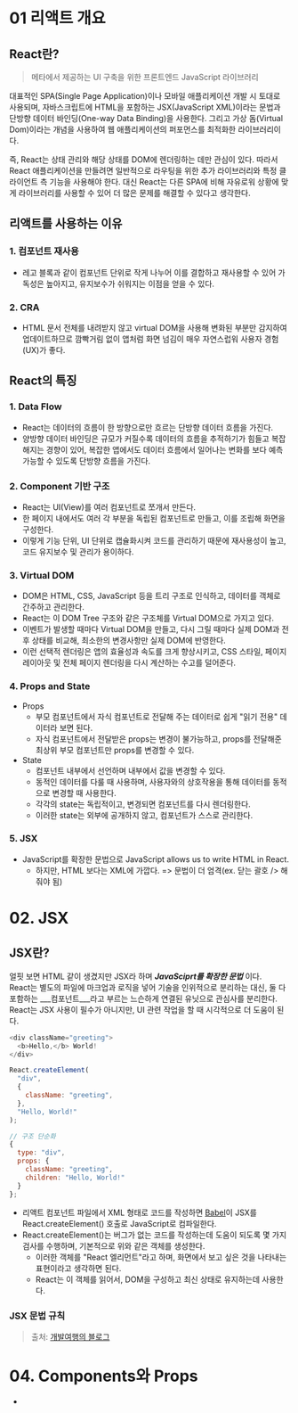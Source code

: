 # 01 리액트 개요

## React란?
> 메타에서 제공하는 UI 구축을 위한 프론트엔드 JavaScript 라이브러리

대표적인 SPA(Single Page Application)이나 모바일 애플리케이션 개발 시 토대로 사용되며, 자바스크립트에 HTML을 포함하는 JSX(JavaScript XML)이라는 문법과 단방향 데이터 바인딩(One-way Data Binding)을 사용한다. 그리고 가상 돔(Virtual Dom)이라는 개념을 사용하여 웹 애플리케이션의 퍼포먼스를 최적화한 라이브러리이다. 

즉, React는 상태 관리와 해당 상태를 DOM에 렌더링하는 데만 관심이 있다. 따라서 React 애플리케이션을 만들려면 일반적으로 라우팅을 위한 추가 라이브러리와 특정 클라이언트 측 기능을 사용해야 한다. 대신 React는 다른 SPA에 비해 자유로워 상황에 맞게 라이브러리를 사용할 수 있어 더 많은 문제를 해결할 수 있다고 생각한다.

## 리액트를 사용하는 이유
### 1. 컴포넌트 재사용
  * 레고 블록과 같이 컴포넌트 단위로 작게 나누어 이를 결합하고 재사용할 수 있어 가독성은 높아지고, 유지보수가 쉬워지는 이점을 얻을 수 있다.

### 2. CRA
  * HTML 문서 전체를 내려받지 않고 virtual DOM을 사용해 변화된 부분만 감지하여 업데이트하므로 깜빡거림 없이 앱처럼 화면 넘김이 매우 자연스럽워 사용자 경험(UX)가 좋다.

## React의 특징
### 1. Data Flow
  * React는 데이터의 흐름이 한 방향으로만 흐르는 단방향 데이터 흐름을 가진다.
  * 양방향 데이터 바인딩은 규모가 커질수록 데이터의 흐름을 추적하기가 힘들고 복잡해지는 경향이 있어, 복잡한 앱에서도 데이터 흐름에서 일어나는 변화를 보다 예측 가능할 수 있도록 단방향 흐름을 가진다.

### 2. Component 기반 구조
  * React는 UI(View)를 여러 컴포넌트로 쪼개서 만든다.
  * 한 페이지 내에서도 여러 각 부분을 독립된 컴포넌트로 만들고, 이를 조립해 화면을 구성한다.
  * 이렇게 기능 단위, UI 단위로 캡슐화시켜 코드를 관리하기 때문에 재사용성이 높고, 코드 유지보수 및 관리가 용이하다.

### 3. Virtual DOM
  * DOM은 HTML, CSS, JavaScript 등을 트리 구조로 인식하고, 데이터를 객체로 간주하고 관리한다.
  * React는 이 DOM Tree 구조와 같은 구조체를 Virtual DOM으로 가지고 있다.
  * 이벤트가 발생할 때마다 Virtual DOM을 만들고, 다시 그릴 때마다 실제 DOM과 전후 상태를 비교해, 최소한의 변경사항만 실제 DOM에 반영한다.
  * 이런 선택적 렌더링은 앱의 효율성과 속도를 크게 향상시키고, CSS 스타일, 페이지 레이아웃 및 전체 페이지 렌더링을 다시 계산하는 수고를 덜어준다.

### 4. Props and State
* Props
  * 부모 컴포넌트에서 자식 컴포넌트로 전달해 주는 데이터로 쉽게 "읽기 전용" 데이터라 보면 된다.
  * 자식 컴포넌트에서 전달받은 props는 변경이 불가능하고,   props를 전달해준 최상위 부모 컴포넌트만 props를 변경할 수 있다.
* State
  * 컴포넌트 내부에서 선언하며 내부에서 값을 변경할 수 있다.
  * 동적인 데이터를 다룰 때 사용하며, 사용자와의 상호작용을 통해 데이터를 동적으로 변경할 때 사용한다.
  * 각각의 state는 독립적이고, 변경되면 컴포넌트를 다시 렌더링한다.
  * 이러한 state는 외부에 공개하지 않고, 컴포넌트가 스스로 관리한다.

### 5. JSX
* JavaScript를 확장한 문법으로 JavaScript allows us to write HTML in React.
  * 하지만, HTML 보다는 XML에 가깝다. => 문법이 더 엄격(ex. 닫는 괄호 /> 해줘야 됨)

# 02. JSX
## JSX란?
얼핏 보면 HTML 같이 생겼지만 JSX라 하며 ___JavaSciprt를 확장한 문법___ 이다.   
React는 별도의 파일에 마크업과 로직을 넣어 기술을 인위적으로 분리하는 대신, 둘 다 포함하는 ___컴포넌트___라고 부르는 느슨하게 연결된 유닛으로 관심사를 분리한다. React는 JSX 사용이 필수가 아니지만, UI 관련 작업을 할 때 시각적으로 더 도움이 된다.

```javascript
<div className="greeting">
  <b>Hello,</b> World!
</div>
```
```javascript
React.createElement(
  "div",
  {
    className: "greeting",
  },
  "Hello, World!"
);
```
```javascript
// 구조 단순화
{
  type: "div",
  props: {
    className: "greeting",
    children: "Hello, World!"
  }
};
```
* 리액트 컴포넌트 파일에서 XML 형태로 코드를 작성하면 [Babel](https://babeljs.io/repl)이 JSX를 React.createElement() 호출로 JavaScript로 컴파일한다.
* React.createElement()는 버그가 없는 코드를 작성하는데 도움이 되도록 몇 가지 검사를 수행하며, 기본적으로 위와 같은 객체를 생성한다.
  * 이러한 객체를 "React 엘리먼트"라고 하며, 화면에서 보고 싶은 것을 나타내는 표현이라고 생각하면 된다.
  * React는 이 객체를 읽어서, DOM을 구성하고 최신 상태로 유지하는데 사용한다.

### JSX 문법 규칙
> 출처: [개발여행의 블로그](https://developerntraveler.tistory.com/54)


# 04. Components와 Props
* 